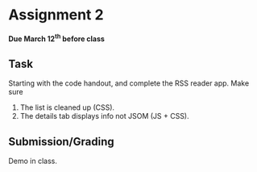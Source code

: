 # Assignment 2
**Due March 12<sup>th</sup> before class**

## Task 
Starting with the code handout, and complete the RSS reader app. Make
sure
1. The list is cleaned up (CSS).
2. The details tab displays info not JSOM (JS + CSS).

## Submission/Grading
Demo in class.
